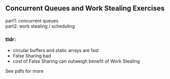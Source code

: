 ## Concurrent Queues and Work Stealing Exercises
part1: concurrent queues  
part2: work stealing / scheduling

### tldr:
+ circular buffers and static arrays are fast  
+ False Sharing bad
+ cost of False Sharing can outweigh benefit of Work Stealing

See pdfs for more
